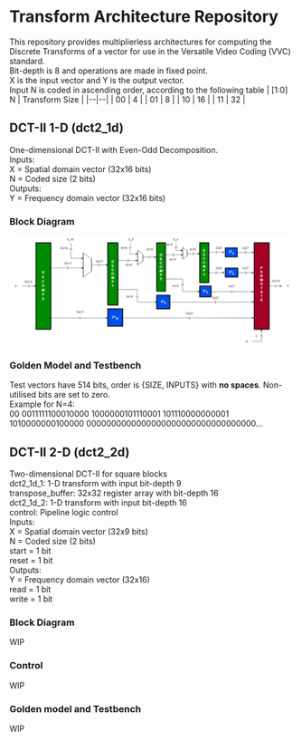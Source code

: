 # Transform Architecture Repository
This repository provides multiplierless architectures for computing the Discrete Transforms of a vector for use in the Versatile Video Coding (VVC) standard. <br>
Bit-depth is 8 and operations are made in fixed point. <br>
X is the input vector and Y is the output vector. <br>
Input N is coded in ascending order, according to the following table
| [1:0] N  | Transform Size  |
|--|--|
| 00 | 4 |
| 01 | 8 |
| 10 | 16 |
| 11 | 32 |

## DCT-II 1-D (dct2_1d)
One-dimensional DCT-II with Even-Odd Decomposition. <br>
Inputs: <br>
X = Spatial domain vector (32x16 bits) <br>
N = Coded size (2 bits) <br>
Outputs: <br>
Y = Frequency domain vector (32x16 bits) 

### Block Diagram
![alt_text](https://github.com/jm-marqueti/vvc_transforms_ECL/blob/main/images/dct2_1d.png?raw=true)

### Golden Model and Testbench
Test vectors have 514 bits, order is {SIZE, INPUTS} with **no spaces**. Non-utilised bits are set to zero. <br> Example for N=4: <br>
00 0011111100010000 1000000101110001 101110000000001 1010000000100000 0000000000000000000000000000000000...

## DCT-II 2-D (dct2_2d)
Two-dimensional DCT-II for square blocks <br>
dct2_1d_1: 1-D transform with input bit-depth 9 <br>
transpose_buffer: 32x32 register array with bit-depth 16 <br>
dct2_1d_2: 1-D transform with input bit-depth 16 <br>
control: Pipeline logic control <br>
Inputs: <br>
X = Spatial domain vector (32x9 bits) <br>
N = Coded size (2 bits) <br>
start = 1 bit <br>
reset = 1 bit <br>
Outputs: <br>
Y = Frequency domain vector (32x16) <br>
read = 1 bit <br>
write = 1 bit <br>

### Block Diagram
WIP
### Control
WIP
### Golden model and Testbench
WIP

